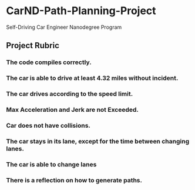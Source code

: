 # CarND-Path-Planning-Project
Self-Driving Car Engineer Nanodegree Program
  
## Project Rubric

###  The code compiles correctly.

### The car is able to drive at least 4.32 miles without incident.

### The car drives according to the speed limit.

### Max Acceleration and Jerk are not Exceeded.

### Car does not have collisions.

### The car stays in its lane, except for the time between changing lanes.

### The car is able to change lanes

### There is a reflection on how to generate paths.